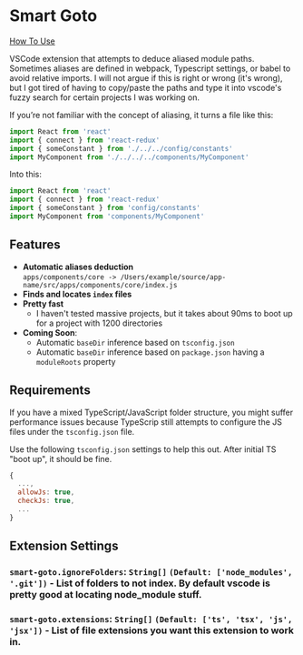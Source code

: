 # Smart Goto

[How To Use](readme/example1.gif)

VSCode extension that attempts to deduce aliased module paths. Sometimes aliases are defined in webpack, Typescript settings, or
babel to avoid relative imports. I will not argue if this is right or wrong (it's wrong), but I got tired of having to copy/paste the paths and type it into vscode's fuzzy search for certain projects I was working on.

If you’re not familiar with the concept of aliasing, it turns a file like this:

```js
import React from 'react'
import { connect } from 'react-redux'
import { someConstant } from './../../config/constants'
import MyComponent from './../../../components/MyComponent'
```

Into this:

```js
import React from 'react'
import { connect } from 'react-redux'
import { someConstant } from 'config/constants'
import MyComponent from 'components/MyComponent'
```

## Features

- **Automatic aliases deduction**  
`apps/components/core -> /Users/example/source/app-name/src/apps/components/core/index.js`
- **Finds and locates `index` files**
- **Pretty fast**  
  - I haven't tested massive projects, but it takes about 90ms to boot up for a project with 1200 directories
- **Coming Soon**:
  - Automatic `baseDir` inference based on `tsconfig.json`
  - Automatic `baseDir` inference based on `package.json` having a `moduleRoots` property


## Requirements

If you have a mixed TypeScript/JavaScript folder structure, you might suffer performance issues because TypeScrip still attempts to configure the JS files under the `tsconfig.json` file. 

Use the following `tsconfig.json` settings to help this out. After initial TS "boot up", it should be fine.

```js
{
  ...,
  allowJs: true,
  checkJs: true,
  ...
}
```

## Extension Settings

### `smart-goto.ignoreFolders`: `String[]` `(Default: ['node_modules', '.git'])` - List of folders to not index. By default vscode is pretty good at locating node_module stuff.

### `smart-goto.extensions`: `String[]` `(Default: ['ts', 'tsx', 'js', 'jsx'])` - List of file extensions you want this extension to work in.
